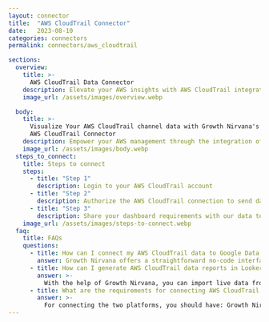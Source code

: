 ```yaml
---
layout: connector
title:  "AWS CloudTrail Connector"
date:   2023-08-10
categories: connectors
permalink: connectors/aws_cloudtrail

sections:
  overview:
    title: >-
      AWS CloudTrail Data Connector
    description: Elevate your AWS insights with AWS CloudTrail integration. Seamlessly blend CloudTrail's data with Looker Studio's analytical prowess, transforming AWS logs into actionable insights that guide security and operational decisions.
    image_url: /assets/images/overview.webp

  body:
    title: >-
      Visualize Your AWS CloudTrail channel data with Growth Nirvana's
      AWS CloudTrail Connector
    description: Empower your AWS management through the integration of AWS CloudTrail with Looker Studio's analytical capabilities.
    image_url: /assets/images/body.webp
  steps_to_connect:
    title: Steps to connect
    steps:
      - title: "Step 1"
        description: Login to your AWS CloudTrail account
      - title: "Step 2"
        description: Authorize the AWS CloudTrail connection to send data to Growth Nirvana
      - title: "Step 3"
        description: Share your dashboard requirements with our data team. We will build the report for you.
    image_url: /assets/images/steps-to-connect.webp
  faq:
    title: FAQs
    questions:
      - title: How can I connect my AWS CloudTrail data to Google Data Studio/Looker Studio?
        answer: Growth Nirvana offers a straightforward no-code interface to connect to AWS CloudTrail data sources.
      - title: How can I generate AWS CloudTrail data reports in Looker Studio?
        answer: >-
          With the help of Growth Nirvana, you can import live data from AWS CloudTrail into Looker Studio. These data can be viewed in charts, tables, and dashboards to generate branded reports that can be shared instantly.
      - title: What are the requirements for connecting AWS CloudTrail and Looker Studio?
        answer: >-
          For connecting the two platforms, you should have: Growth Nirvana Account and AWS CloudTrail Ads Account
---
```

